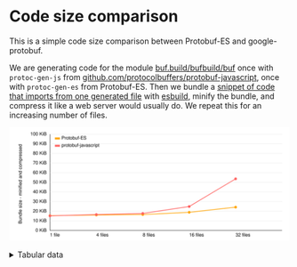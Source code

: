 # Code size comparison

This is a simple code size comparison between Protobuf-ES and google-protobuf.

We are generating code for the module [buf.build/bufbuild/buf](https://buf.build/bufbuild/buf)
once with `protoc-gen-js` from [github.com/protocolbuffers/protobuf-javascript](https://github.com/protocolbuffers/protobuf-javascript),
once with `protoc-gen-es` from Protobuf-ES. Then we bundle a [snippet of code that imports from one generated file](./src/gen/protobuf-es/entry-1.ts)
with [esbuild](https://esbuild.github.io/), minify the bundle, and compress it like a web server would
usually do. We repeat this for an increasing number of files.

![chart](./chart.svg)

<details><summary>Tabular data</summary>

<!-- TABLE-START -->

| code generator      | files | bundle size |  minified | compressed |
| ------------------- | ----: | ----------: | --------: | ---------: |
| Protobuf-ES         |     1 |   132,341 b |  68,489 b |   15,756 b |
| Protobuf-ES         |     4 |   134,530 b |  69,996 b |   16,428 b |
| Protobuf-ES         |     8 |   137,292 b |  71,767 b |   16,932 b |
| Protobuf-ES         |    16 |   147,742 b |  79,748 b |   19,320 b |
| Protobuf-ES         |    32 |   175,533 b | 101,766 b |   24,771 b |
| protobuf-javascript |     1 |   104,048 b |  70,320 b |   15,540 b |
| protobuf-javascript |     4 |   130,537 b |  85,672 b |   16,956 b |
| protobuf-javascript |     8 |   152,429 b |  98,044 b |   18,138 b |
| protobuf-javascript |    16 |   311,454 b | 192,883 b |   25,460 b |
| protobuf-javascript |    32 | 1,070,891 b | 679,723 b |   54,904 b |

<!-- TABLE-END -->

</details>
